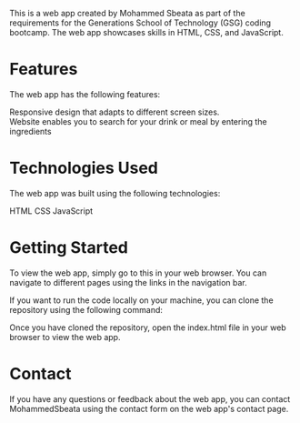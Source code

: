 This is a web app created by Mohammed Sbeata as part of the requirements for the Generations School of Technology (GSG) coding bootcamp. The web app showcases skills in HTML, CSS, and JavaScript.

<h1>Features</h1>
The web app has the following features:

Responsive design that adapts to different screen sizes.<br/>
Website enables you to search for your drink or meal by entering the ingredients

<h1>Technologies Used</h1>
The web app was built using the following technologies:

HTML
CSS
JavaScript

<h1>Getting Started</h1>
To view the web app, simply go to this in your web browser. You can navigate to different pages using the links in the navigation bar.

If you want to run the code locally on your machine, you can clone the repository using the following command:


Once you have cloned the repository, open the index.html file in your web browser to view the web app.

<h1>Contact</h1>
If you have any questions or feedback about the web app, you can contact MohammedSbeata using the contact form on the web app's contact page.
